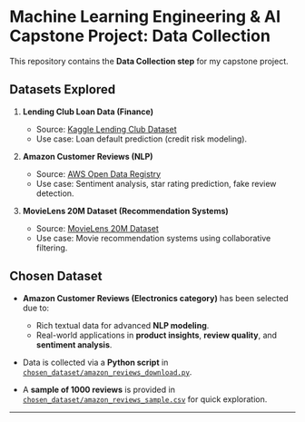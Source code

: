 # Machine Learning Engineering & AI Capstone Project: Data Collection

This repository contains the **Data Collection step** for my capstone project.

## Datasets Explored

1. **Lending Club Loan Data (Finance)**  
   - Source: [Kaggle Lending Club Dataset](https://www.kaggle.com/datasets/wordsforthewise/lending-club)  
   - Use case: Loan default prediction (credit risk modeling).

2. **Amazon Customer Reviews (NLP)**  
   - Source: [AWS Open Data Registry](https://registry.opendata.aws/amazon-reviews/)  
   - Use case: Sentiment analysis, star rating prediction, fake review detection.

3. **MovieLens 20M Dataset (Recommendation Systems)**  
   - Source: [MovieLens 20M Dataset](https://grouplens.org/datasets/movielens/20m/)  
   - Use case: Movie recommendation systems using collaborative filtering.

## Chosen Dataset

- **Amazon Customer Reviews (Electronics category)** has been selected due to:
  - Rich textual data for advanced **NLP modeling**.
  - Real-world applications in **product insights**, **review quality**, and **sentiment analysis**.

- Data is collected via a **Python script** in [`chosen_dataset/amazon_reviews_download.py`](chosen_dataset/amazon_reviews_download.py).  
- A **sample of 1000 reviews** is provided in [`chosen_dataset/amazon_reviews_sample.csv`](chosen_dataset/amazon_reviews_sample.csv) for quick exploration.

---